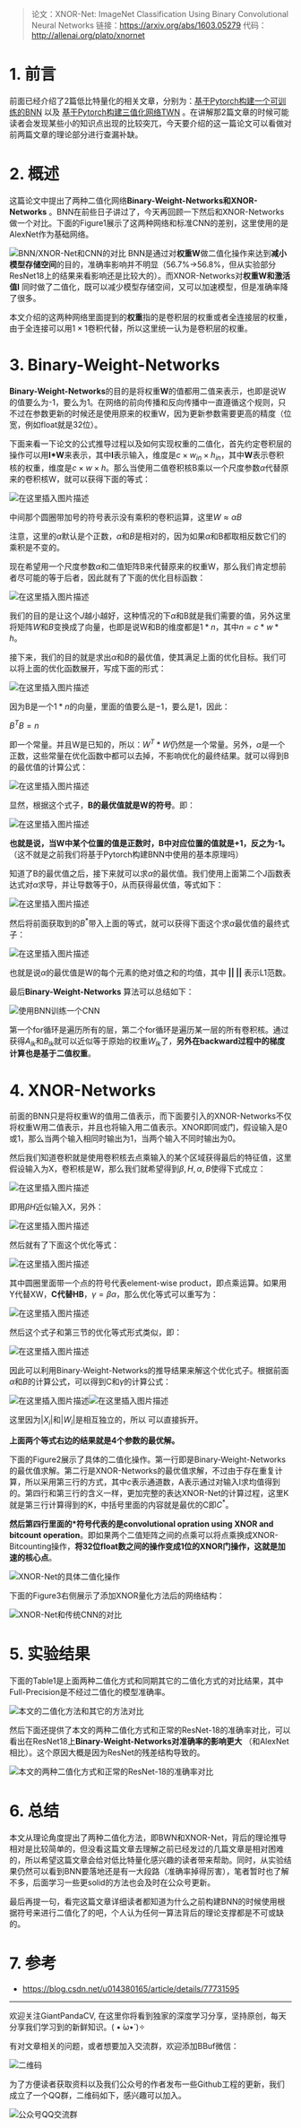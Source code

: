 > 论文：XNOR-Net: ImageNet Classification Using Binary Convolutional Neural Networks 
> 链接：https://arxiv.org/abs/1603.05279
> 代码：http://allenai.org/plato/xnornet
# 1. 前言
前面已经介绍了2篇低比特量化的相关文章，分别为：[基于Pytorch构建一个可训练的BNN](https://mp.weixin.qq.com/s/UMnROIUiW2PPR8vIg8W6OQ) 以及 [基于Pytorch构建三值化网络TWN](https://mp.weixin.qq.com/s/aP6zaZwHRRNOTG5icZ-Kcg) 。在讲解那2篇文章的时候可能读者会发现某些小的知识点出现的比较突兀，今天要介绍的这一篇论文可以看做对前两篇文章的理论部分进行查漏补缺。

# 2. 概述
这篇论文中提出了两种二值化网络**Binary-Weight-Networks和XNOR-Networks** 。BNN在前些日子讲过了，今天再回顾一下然后和XNOR-Networks做一个对比。下面的Figure1展示了这两种网络和标准CNN的差别，这里使用的是AlexNet作为基础网络。

![BNN/XNOR-Net和CNN的对比](https://img-blog.csdnimg.cn/20200718220241169.png?x-oss-process=image/watermark,type_ZmFuZ3poZW5naGVpdGk,shadow_10,text_aHR0cHM6Ly9ibG9nLmNzZG4ubmV0L2p1c3Rfc29ydA==,size_16,color_FFFFFF,t_70)
BNN是通过对**权重W**做二值化操作来达到**减小模型存储空间**的目的，准确率影响并不明显（56.7%->56.8%，但从实验部分ResNet18上的结果来看影响还是比较大的）。而XNOR-Networks对**权重W和激活值I** 同时做了二值化，既可以减少模型存储空间，又可以加速模型，但是准确率降了很多。

本文介绍的这两种网络里面提到的**权重**指的是卷积层的权重或者全连接层的权重，由于全连接可以用$1\times 1$卷积代替，所以这里统一认为是卷积层的权重。


# 3. Binary-Weight-Networks
**Binary-Weight-Networks**的目的是将权重**W**的值都用二值来表示，也即是说W的值要么为-1，要么为1。在网络的前向传播和反向传播中一直遵循这个规则，只不过在参数更新的时候还是使用原来的权重W，因为更新参数需要更高的精度（位宽，例如float就是32位）。

下面来看一下论文的公式推导过程以及如何实现权重的二值化，首先约定卷积层的操作可以用**I*W**来表示，其中**I**表示输入，维度是$c\times w_{in}\times h_{in}$，其中**W**表示卷积核的权重，维度是$c\times w\times h$。那么当使用二值卷积核B乘以一个尺度参数$\alpha$代替原来的卷积核W，就可以获得下面的等式：

![在这里插入图片描述](https://img-blog.csdnimg.cn/20200718230137817.png)

中间那个圆圈带加号的符号表示没有乘积的卷积运算，这里$W \approx \alpha B$

注意，这里的$\alpha$默认是个正数，$\alpha$和$B$是相对的，因为如果$\alpha$和B都取相反数它们的乘积是不变的。

现在希望用一个尺度参数$\alpha$和二值矩阵B来代替原来的权重W，那么我们肯定想前者尽可能的等于后者，因此就有了下面的优化目标函数：

![在这里插入图片描述](https://img-blog.csdnimg.cn/20200718231128711.png)

我们的目的是让这个$J$越小越好，这种情况的下$\alpha$和B就是我们需要的值，另外这里将矩阵$W$和$B$变换成了向量，也即是说W和B的维度都是$1*n$，其中$n=c*w*h$。

接下来，我们的目的就是求出$\alpha$和$B$的最优值，使其满足上面的优化目标。我们可以将上面的优化函数展开，写成下面的形式：

![在这里插入图片描述](https://img-blog.csdnimg.cn/20200719185017644.png)

因为B是一个$1*n$的向量，里面的值要么是$-1$，要么是$1$，因此：

$B^TB=n$

即一个常量。并且W是已知的，所以：$W^T*W$仍然是一个常量。另外，$\alpha$是一个正数，这些常量在优化函数中都可以去掉，不影响优化的最终结果。就可以得到B的最优值的计算公式：

![在这里插入图片描述](https://img-blog.csdnimg.cn/20200719200908915.png)

显然，根据这个式子，**B的最优值就是W的符号**。即：

![在这里插入图片描述](https://img-blog.csdnimg.cn/20200719211733336.png)

**也就是说，当W中某个位置的值是正数时，B中对应位置的值就是+1，反之为-1。**（这不就是之前我们将基于Pytorch构建BNN中使用的基本原理吗）

知道了B的最优值之后，接下来就可以求$\alpha$的最优值。我们使用上面第二个J函数表达式对$\alpha$求导，并让导数等于0，从而获得最优值，等式如下：

![在这里插入图片描述](https://img-blog.csdnimg.cn/20200719211918309.png)

然后将前面获取到的$B^*$带入上面的等式，就可以获得下面这个求$\alpha$最优值的最终式子：

![在这里插入图片描述](https://img-blog.csdnimg.cn/20200719212016535.png)

也就是说$\alpha$的最优值是W的每个元素的绝对值之和的均值，其中  **|| ||** 表示L1范数。

最后**Binary-Weight-Networks** 算法可以总结如下：

![使用BNN训练一个CNN](https://img-blog.csdnimg.cn/20200719214730436.png?x-oss-process=image/watermark,type_ZmFuZ3poZW5naGVpdGk,shadow_10,text_aHR0cHM6Ly9ibG9nLmNzZG4ubmV0L2p1c3Rfc29ydA==,size_16,color_FFFFFF,t_70)

第一个for循环是遍历所有的层，第二个for循环是遍历某一层的所有卷积核。通过获得$A_{lk}$和$B_{lk}$就可以近似等于原始的权重$W_{lk}$了，**另外在backward过程中的梯度计算也是基于二值权重**。

# 4. XNOR-Networks
前面的BNN只是将权重W的值用二值表示，而下面要引入的XNOR-Networks不仅将权重W用二值表示，并且也将输入用二值表示。XNOR即同或门，假设输入是0或1，那么当两个输入相同时输出为1，当两个输入不同时输出为0。

然后我们知道卷积就是使用卷积核去点乘输入的某个区域获得最后的特征值，这里假设输入为X，卷积核是W，那么我们就希望得到$\beta,H,\alpha,B$使得下式成立：

![在这里插入图片描述](https://img-blog.csdnimg.cn/20200719220326838.png)

即用$\beta H$近似输入X，另外：

![在这里插入图片描述](https://img-blog.csdnimg.cn/20200719221641872.png)

然后就有了下面这个优化等式：

![在这里插入图片描述](https://img-blog.csdnimg.cn/20200719221715771.png)

其中圆圈里面带一个点的符号代表element-wise product，即点乘运算。如果用Y代替XW，**C代替HB**，$\gamma=\beta \alpha$，那么优化等式可以重写为：

![在这里插入图片描述](https://img-blog.csdnimg.cn/20200719221857788.png)

然后这个式子和第三节的优化等式形式类似，即：

![在这里插入图片描述](https://img-blog.csdnimg.cn/20200718231128711.png)

因此可以利用Binary-Weight-Networks的推导结果来解这个优化式子。根据前面$\alpha$和$B$的计算公式，可以得到C和$\gamma$的计算公式：

![在这里插入图片描述](https://img-blog.csdnimg.cn/20200719222128481.png)![在这里插入图片描述](https://img-blog.csdnimg.cn/20200719222153284.png)

这里因为$|X_i|$和$|W_i|$是相互独立的，所以 可以直接拆开。

**上面两个等式右边的结果就是4个参数的最优解。**

下面的Figure2展示了具体的二值化操作。第一行即是Binary-Weight-Networks的最优值求解。第二行是XNOR-Networks的最优值求解，不过由于存在重复计算，所以采用第三行的方式，其中$c$表示通道数，A表示通过对输入I求均值得到的。第四行和第三行的含义一样，更加完整的表达XNOR-Net的计算过程，这里K就是第三行计算得到的K，中括号里面的内容就是最优的C即$C^*$。

**然后第四行里面的*符号代表的是convolutional opration using XNOR and bitcount operation**。即如果两个二值矩阵之间的点乘可以将点乘换成XNOR-Bitcounting操作，**将32位float数之间的操作变成1位的XNOR门操作，这就是加速的核心点**。

![XNOR-Net的具体二值化操作](https://img-blog.csdnimg.cn/20200719224007163.png?x-oss-process=image/watermark,type_ZmFuZ3poZW5naGVpdGk,shadow_10,text_aHR0cHM6Ly9ibG9nLmNzZG4ubmV0L2p1c3Rfc29ydA==,size_16,color_FFFFFF,t_70)

下面的Figure3右侧展示了添加XNOR量化方法后的网络结构：

![XNOR-Net和传统CNN的对比](https://img-blog.csdnimg.cn/20200719224545401.png?x-oss-process=image/watermark,type_ZmFuZ3poZW5naGVpdGk,shadow_10,text_aHR0cHM6Ly9ibG9nLmNzZG4ubmV0L2p1c3Rfc29ydA==,size_16,color_FFFFFF,t_70)

# 5. 实验结果
下面的Table1是上面两种二值化方式和同期其它的二值化方式的对比结果，其中Full-Precision是不经过二值化的模型准确率。

![本文的二值化方法和其它的方法对比](https://img-blog.csdnimg.cn/20200719224747899.png?x-oss-process=image/watermark,type_ZmFuZ3poZW5naGVpdGk,shadow_10,text_aHR0cHM6Ly9ibG9nLmNzZG4ubmV0L2p1c3Rfc29ydA==,size_16,color_FFFFFF,t_70)

然后下面还提供了本文的两种二值化方式和正常的ResNet-18的准确率对比，可以看出在ResNet18上**Binary-Weight-Networks对准确率的影响更大** （和AlexNet相比）。这个原因大概是因为ResNet的残差结构导致的。

![本文的两种二值化方式和正常的ResNet-18的准确率对比](https://img-blog.csdnimg.cn/20200719224950912.png?x-oss-process=image/watermark,type_ZmFuZ3poZW5naGVpdGk,shadow_10,text_aHR0cHM6Ly9ibG9nLmNzZG4ubmV0L2p1c3Rfc29ydA==,size_16,color_FFFFFF,t_70)

# 6. 总结
本文从理论角度提出了两种二值化方法，即BWN和XNOR-Net，背后的理论推导相对是比较简单的，但没看这篇文章去理解之前已经发过的几篇文章是相对困难的，所以希望这篇文章会给对低比特量化感兴趣的读者带来帮助。同时，从实验结果仍然可以看到BNN要落地还是有一大段路（准确率掉得厉害），笔者暂时也了解不多，后面学习一些更solid的方法也会及时在公众号更新。

最后再提一句，看完这篇文章详细读者都知道为什么之前构建BNN的时候使用根据符号来进行二值化了的吧，个人认为任何一算法背后的理论支撑都是不可或缺的。

# 7. 参考
- https://blog.csdn.net/u014380165/article/details/77731595

-----------------------------------------------------------------------------------------------
欢迎关注GiantPandaCV, 在这里你将看到独家的深度学习分享，坚持原创，每天分享我们学习到的新鲜知识。( • ̀ω•́ )✧

有对文章相关的问题，或者想要加入交流群，欢迎添加BBuf微信：

![二维码](https://img-blog.csdnimg.cn/20200110234905879.png?x-oss-process=image/watermark,type_ZmFuZ3poZW5naGVpdGk,shadow_10,text_aHR0cHM6Ly9ibG9nLmNzZG4ubmV0L2p1c3Rfc29ydA==,size_16,color_FFFFFF,t_70)

为了方便读者获取资料以及我们公众号的作者发布一些Github工程的更新，我们成立了一个QQ群，二维码如下，感兴趣可以加入。

![公众号QQ交流群](https://img-blog.csdnimg.cn/20200517190745584.png#pic_center)